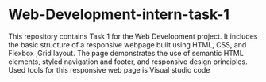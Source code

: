# Web-Development-intern-task-1
This repository contains Task 1 for the Web Development project. It includes the basic structure of a responsive webpage built using HTML, CSS, and Flexbox ,Grid layout. The page demonstrates the use of semantic HTML elements, styled navigation and footer, and responsive design principles.
Used tools for this responsive web page is Visual studio code
